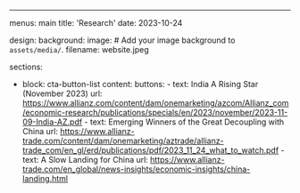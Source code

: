 ---
menus: main
title: 'Research'
date: 2023-10-24

design:
  background:
    image:
      # Add your image background to `assets/media/`.
      filename: website.jpeg

sections:
  - block: cta-button-list
    content:
      buttons:
        - text: India A Rising Star (November 2023)
          url: https://www.allianz.com/content/dam/onemarketing/azcom/Allianz_com/economic-research/publications/specials/en/2023/november/2023-11-09-India-AZ.pdf
        - text: Emerging Winners of the Great Decoupling with China
          url: https://www.allianz-trade.com/content/dam/onemarketing/aztrade/allianz-trade_com/en_gl/erd/publications/pdf/2023_11_24_what_to_watch.pdf
        - text: A Slow Landing for China
          url: https://www.allianz-trade.com/en_global/news-insights/economic-insights/china-landing.html